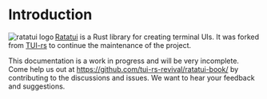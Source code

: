 # Introduction

<img align="left" src="https://avatars.githubusercontent.com/u/125200832?s=128&v=4" alt="ratatui logo">

[Ratatui](https://github.com/tui-rs-revival/ratatui) is a Rust library for creating terminal UIs. It
was forked from [TUI-rs](https://github.com/fdehau/tui-rs/) to continue the maintenance of the
project.

This documentation is a work in progress and will be very incomplete. Come help us out at
<https://github.com/tui-rs-revival/ratatui-book/> by contributing to the discussions and issues.
We want to hear your feedback and suggestions.

